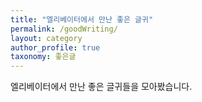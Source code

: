 ```yaml
---
title: "엘리베이터에서 만난 좋은 글귀"
permalink: /goodWriting/
layout: category
author_profile: true
taxonomy: 좋은글
---
```


엘리베이터에서 만난 좋은 글귀들을 모아봤습니다.
